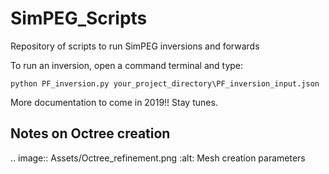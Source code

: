 # SimPEG_Scripts
Repository of scripts to run SimPEG inversions and forwards

To run an inversion, open a command terminal and type:

`python PF_inversion.py your_project_directory\PF_inversion_input.json`

More documentation to come in 2019!!
Stay tunes.


Notes on Octree creation
------------------------


.. image:: Assets/Octree_refinement.png
    :alt: Mesh creation parameters
